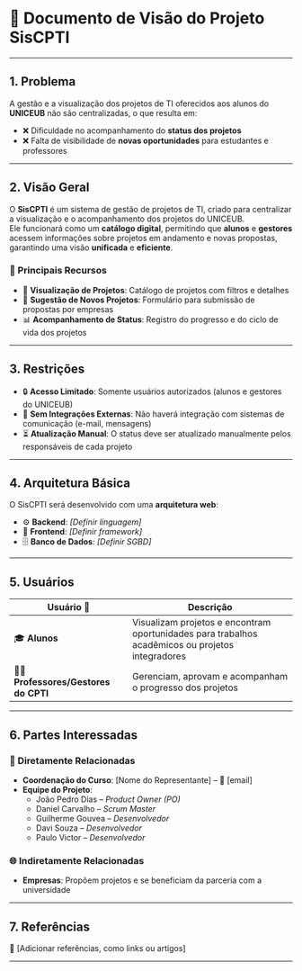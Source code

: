 # 📘 Documento de Visão do Projeto **SisCPTI**

---

## 1. Problema
A gestão e a visualização dos projetos de TI oferecidos aos alunos do **UNICEUB** não são centralizadas, o que resulta em:

- ❌ Dificuldade no acompanhamento do **status dos projetos**  
- ❌ Falta de visibilidade de **novas oportunidades** para estudantes e professores  

---

## 2. Visão Geral
O **SisCPTI** é um sistema de gestão de projetos de TI, criado para centralizar a visualização e o acompanhamento dos projetos do UNICEUB.  
Ele funcionará como um **catálogo digital**, permitindo que **alunos** e **gestores** acessem informações sobre projetos em andamento e novas propostas, garantindo uma visão **unificada** e **eficiente**.

### 🔑 Principais Recursos
- 📂 **Visualização de Projetos**: Catálogo de projetos com filtros e detalhes  
- 📝 **Sugestão de Novos Projetos**: Formulário para submissão de propostas por empresas  
- 📊 **Acompanhamento de Status**: Registro do progresso e do ciclo de vida dos projetos  

---

## 3. Restrições
- 🔒 **Acesso Limitado**: Somente usuários autorizados (alunos e gestores do UNICEUB)  
- 🚫 **Sem Integrações Externas**: Não haverá integração com sistemas de comunicação (e-mail, mensagens)  
- ⏳ **Atualização Manual**: O status deve ser atualizado manualmente pelos responsáveis de cada projeto  

---

## 4. Arquitetura Básica
O SisCPTI será desenvolvido com uma **arquitetura web**:

- ⚙️ **Backend**: *[Definir linguagem]*  
- 🎨 **Frontend**: *[Definir framework]*  
- 🗄️ **Banco de Dados**: *[Definir SGBD]*  

---

## 5. Usuários

| Usuário 👥             | Descrição |
|-------------------------|-----------|
| 🎓 **Alunos**           | Visualizam projetos e encontram oportunidades para trabalhos acadêmicos ou projetos integradores |
| 👨‍🏫 **Professores/Gestores do CPTI** | Gerenciam, aprovam e acompanham o progresso dos projetos |

---

## 6. Partes Interessadas

### 📌 Diretamente Relacionadas
- **Coordenação do Curso**: [Nome do Representante] – 📧 [email]  
- **Equipe do Projeto**:  
  - João Pedro Dias – *Product Owner (PO)*  
  - Daniel Carvalho – *Scrum Master*  
  - Guilherme Gouvea – *Desenvolvedor*  
  - Davi Souza – *Desenvolvedor*  
  - Paulo Victor – *Desenvolvedor*  

### 🌐 Indiretamente Relacionadas
- **Empresas**: Propõem projetos e se beneficiam da parceria com a universidade  

---

## 7. Referências
📖 [Adicionar referências, como links ou artigos]  

---
